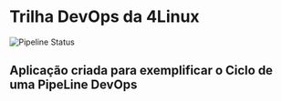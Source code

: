 # Trilha DevOps da 4Linux

![Pipeline Status](https://github.com/pedrodavid/DevOpsLab-HelloWorld/actions/workflows/pipeline.yml/badge.svg) 

## Aplicação criada para exemplificar o Ciclo de uma PipeLine DevOps

